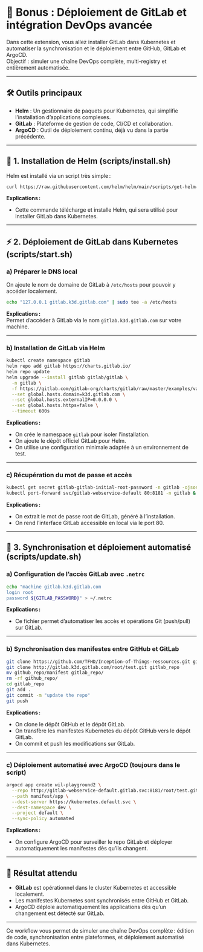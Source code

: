 # 🔵 Bonus : Déploiement de GitLab et intégration DevOps avancée

Dans cette extension, vous allez installer GitLab dans Kubernetes et automatiser la synchronisation et le déploiement entre GitHub, GitLab et ArgoCD.  
Objectif : simuler une chaîne DevOps complète, multi-registry et entièrement automatisée.

---

## 🛠️ Outils principaux

- **Helm** : Un gestionnaire de paquets pour Kubernetes, qui simplifie l’installation d’applications complexes.
- **GitLab** : Plateforme de gestion de code, CI/CD et collaboration.
- **ArgoCD** : Outil de déploiement continu, déjà vu dans la partie précédente.

---

## 📄 1. Installation de Helm (scripts/install.sh)

Helm est installé via un script très simple :

```bash
curl https://raw.githubusercontent.com/helm/helm/main/scripts/get-helm-3 | bash
```
**Explications :**
- Cette commande télécharge et installe Helm, qui sera utilisé pour installer GitLab dans Kubernetes.

---

## ⚡ 2. Déploiement de GitLab dans Kubernetes (scripts/start.sh)

### a) Préparer le DNS local

On ajoute le nom de domaine de GitLab à `/etc/hosts` pour pouvoir y accéder localement.

```bash
echo "127.0.0.1 gitlab.k3d.gitlab.com" | sudo tee -a /etc/hosts
```
**Explications :**  
Permet d’accéder à GitLab via le nom `gitlab.k3d.gitlab.com` sur votre machine.

---

### b) Installation de GitLab via Helm

```bash
kubectl create namespace gitlab
helm repo add gitlab https://charts.gitlab.io/
helm repo update
helm upgrade --install gitlab gitlab/gitlab \
  -n gitlab \
  -f https://gitlab.com/gitlab-org/charts/gitlab/raw/master/examples/values-minikube-minimum.yaml \
  --set global.hosts.domain=k3d.gitlab.com \
  --set global.hosts.externalIP=0.0.0.0 \
  --set global.hosts.https=false \
  --timeout 600s
```
**Explications :**
- On crée le namespace `gitlab` pour isoler l’installation.
- On ajoute le dépôt officiel GitLab pour Helm.
- On utilise une configuration minimale adaptée à un environnement de test.

---

### c) Récupération du mot de passe et accès

```bash
kubectl get secret gitlab-gitlab-initial-root-password -n gitlab -ojsonpath="{.data.password}" | base64 -d > gitlab_password.txt
kubectl port-forward svc/gitlab-webservice-default 80:8181 -n gitlab &
```
**Explications :**
- On extrait le mot de passe root de GitLab, généré à l’installation.
- On rend l’interface GitLab accessible en local via le port 80.

---

## 🔄 3. Synchronisation et déploiement automatisé (scripts/update.sh)

### a) Configuration de l’accès GitLab avec `.netrc`

```bash
echo "machine gitlab.k3d.gitlab.com
login root
password ${GITLAB_PASSWORD}" > ~/.netrc
```
**Explications :**
- Ce fichier permet d’automatiser les accès et opérations Git (push/pull) sur GitLab.

---

### b) Synchronisation des manifestes entre GitHub et GitLab

```bash
git clone https://github.com/TFHD/Inception-of-Things-ressources.git github_repo
git clone http://gitlab.k3d.gitlab.com/root/test.git gitlab_repo
mv github_repo/manifest gitlab_repo/
rm -rf github_repo/
cd gitlab_repo
git add .
git commit -m "update the repo"
git push
```
**Explications :**
- On clone le dépôt GitHub et le dépôt GitLab.
- On transfère les manifestes Kubernetes du dépôt GitHub vers le dépôt GitLab.
- On commit et push les modifications sur GitLab.

---

### c) Déploiement automatisé avec ArgoCD (toujours dans le script)

```bash
argocd app create wil-playground2 \
  --repo http://gitlab-webservice-default.gitlab.svc:8181/root/test.git \
  --path manifest/app \
  --dest-server https://kubernetes.default.svc \
  --dest-namespace dev \
  --project default \
  --sync-policy automated
```
**Explications :**
- On configure ArgoCD pour surveiller le repo GitLab et déployer automatiquement les manifestes dès qu’ils changent.

---

## 🎯 Résultat attendu

- **GitLab** est opérationnel dans le cluster Kubernetes et accessible localement.
- Les manifestes Kubernetes sont synchronisés entre GitHub et GitLab.
- ArgoCD déploie automatiquement les applications dès qu’un changement est détecté sur GitLab.

---

Ce workflow vous permet de simuler une chaîne DevOps complète : édition de code, synchronisation entre plateformes, et déploiement automatisé dans Kubernetes.
